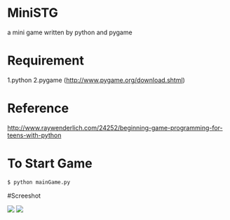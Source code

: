 # MiniSTG
a mini game written by python and pygame
# Requirement
1.python
2.pygame (http://www.pygame.org/download.shtml)
# Reference
http://www.raywenderlich.com/24252/beginning-game-programming-for-teens-with-python
# To Start Game
  
```bash
$ python mainGame.py
```
#Screeshot

![](http://i.imgur.com/rXGXvoG.jpg)
![](http://i.imgur.com/GpMO7Jl.jpg)
